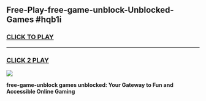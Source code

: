 
## Free-Play-free-game-unblock-Unblocked-Games #hqb1i
<h3>
<a href="https://news.freeplayer.one?title=free-game-unblock&ref=8M">CLICK TO PLAY</a></h3>
<hr>

<h3>
<a href="https://news.freeplayer.one?title=free-game-unblock&ref=8M">CLICK 2 PLAY</a>
  
</h3>

<a href="https://news.freeplayer.one?title=free-game-unblock&ref=8M"><img src="https://clearcache.store/games.png"></a>


**free-game-unblock games unblocked: Your Gateway to Fun and Accessible Online Gaming**

